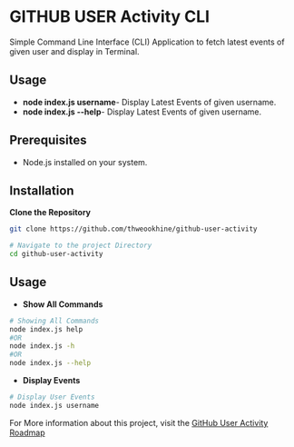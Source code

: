 # GITHUB USER Activity CLI

Simple Command Line Interface (CLI) Application to fetch latest events of given user and display in Terminal.

## Usage

- **node index.js username**- Display Latest Events of given username.
- **node index.js --help**- Display Latest Events of given username.

## Prerequisites

- Node.js installed on your system.

## Installation

**Clone the Repository**

```bash
git clone https://github.com/thweookhine/github-user-activity

# Navigate to the project Directory
cd github-user-activity
```

## Usage

- **Show All Commands**

```bash
# Showing All Commands
node index.js help
#OR
node index.js -h
#OR
node index.js --help
```

- **Display Events**

```bash
# Display User Events
node index.js username
```

For More information about this project, visit the [GitHub User Activity Roadmap](https://roadmap.sh/projects/github-user-activity)
